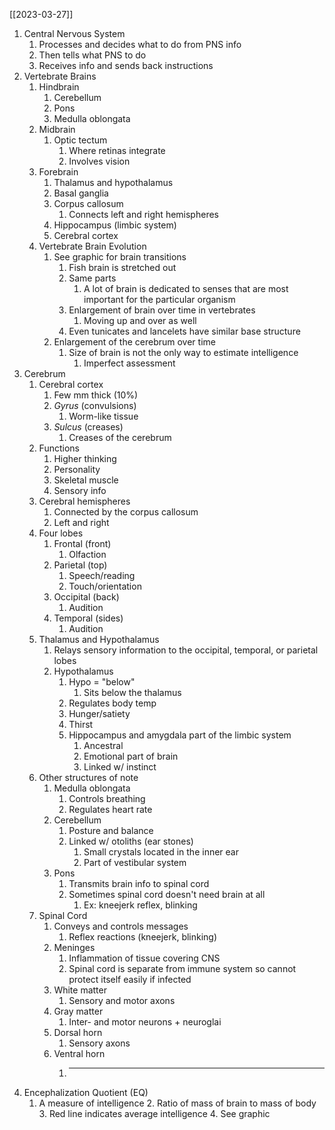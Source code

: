 [[2023-03-27]]

1. Central Nervous System
	1. Processes and decides what to do from PNS info
	2. Then tells what PNS to do
	3. Receives info and sends back instructions 
2. Vertebrate Brains
	1. Hindbrain
		1. Cerebellum
		2. Pons
		3. Medulla oblongata
	2. Midbrain
		1. Optic tectum
			1. Where retinas integrate
			2. Involves vision
	3. Forebrain
		1. Thalamus and hypothalamus
		2. Basal ganglia
		3. Corpus callosum
			1. Connects left and right hemispheres 
		4. Hippocampus (limbic system)
		5. Cerebral cortex
	4. Vertebrate Brain Evolution
		1. See graphic for brain transitions
			1. Fish brain is stretched out
			2. Same parts
				1. A lot of brain is dedicated to senses that are most important for the particular organism
			3. Enlargement of brain over time in vertebrates 
				1. Moving up and over as well
			4. Even tunicates and lancelets have similar base structure
		2. Enlargement of the cerebrum over time
			1. Size of brain is not the only way to estimate intelligence
				1. Imperfect assessment
3. Cerebrum
	1. Cerebral cortex
		1. Few mm thick (10%)
		2. *Gyrus* (convulsions)
			1. Worm-like tissue
		3. *Sulcus* (creases)
			1. Creases of the cerebrum
	2. Functions
		1. Higher thinking
		2. Personality
		3. Skeletal muscle
		4. Sensory info
	3. Cerebral hemispheres
		1. Connected by the corpus callosum
		2. Left and right
	4. Four lobes
		1. Frontal (front)
			1. Olfaction
		2. Parietal (top)
			1. Speech/reading
			2. Touch/orientation
		3. Occipital (back)
			1. Audition
		4. Temporal (sides)
			1. Audition
	5. Thalamus and Hypothalamus
		1. Relays sensory information to the occipital, temporal, or parietal lobes
		3. Hypothalamus
			1. Hypo = "below"
				1. Sits below the thalamus
			2. Regulates body temp
			3. Hunger/satiety
			4. Thirst
			5. Hippocampus and amygdala part of the limbic system
				1. Ancestral
				2. Emotional part of brain
				3. Linked w/ instinct
	6. Other structures of note
		1. Medulla oblongata
			1. Controls breathing
			2. Regulates heart rate
		2. Cerebellum
			1. Posture and balance
			2. Linked w/ otoliths (ear stones)
				1. Small crystals located in the inner ear
				2. Part of vestibular system
		3. Pons
			1. Transmits brain info to spinal cord
			2. Sometimes spinal cord doesn't need brain at all 
				1. Ex: kneejerk reflex, blinking
	7. Spinal Cord
		1. Conveys and controls messages
			1. Reflex reactions (kneejerk, blinking)
		2. Meninges
			1. Inflammation of tissue covering CNS
			2. Spinal cord is separate from immune system so cannot protect itself easily if infected
		3. White matter
			1. Sensory and motor axons
		4. Gray matter
			1. Inter- and motor neurons + neuroglai
		5. Dorsal horn
			1. Sensory axons
		6. Ventral horn
			1. ---
4. Encephalization Quotient (EQ)
	1. A measure of intelligence
		2. Ratio of mass of brain to mass of body
		3. Red line indicates average intelligence 
		4. See graphic 